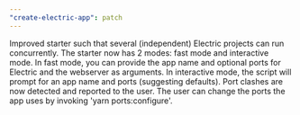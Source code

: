```yaml
---
"create-electric-app": patch
---
```


Improved starter such that several (independent) Electric projects can run concurrently.
The starter now has 2 modes: fast mode and interactive mode.
In fast mode, you can provide the app name and optional ports for Electric and the webserver as arguments.
In interactive mode, the script will prompt for an app name and ports (suggesting defaults).
Port clashes are now detected and reported to the user.
The user can change the ports the app uses by invoking 'yarn ports:configure'.
